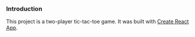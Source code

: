 ### Introduction

This project is a two-player tic-tac-toe game. It was built with [Create React App](https://github.com/facebook/create-react-app).